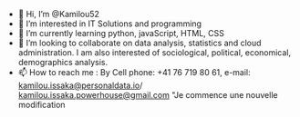 - 👋 Hi, I’m @Kamilou52
- 👀 I’m interested in IT Solutions and programming
- 🌱 I’m currently learning python, javaScript, HTML, CSS
- 💞️ I’m looking to collaborate on data analysis, statistics and cloud administration. I am also interested of sociological, political, economical, demographics analysis.
- 📫 How to reach me : By Cell phone: +41 76 719 80 61, e-mail: kamilou.issaka@personaldata.io/ kamilou.issaka.powerhouse@gmail.com
"Je commence une nouvelle modification

<!---
Kamilou52/Kamilou52 is a ✨ special ✨ repository because its `README.md` (this file) appears on your GitHub profile.
You can click the Preview link to take a look at your changes.
--->
